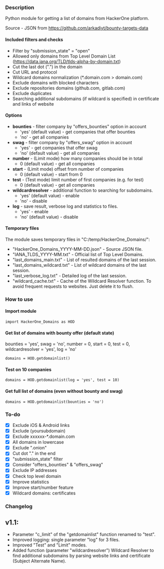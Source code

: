 ### Description
Python module for getting a list of domains from HackerOne platform.

Source - JSON from https://github.com/arkadiyt/bounty-targets-data

#### Included filters and checks
* Filter by "submission_state" = "open"
* Allowed only domains from Top Level Domain List (https://data.iana.org/TLD/tlds-alpha-by-domain.txt)
* Cut the last dot (".") in the domain
* Cut URL and protocol
* Wildcard domains normalization (*.domain.com > domain.com)
* Exclude domains with blocked characters
* Exclude repositories domains (github.com, gitlab.com)
* Exclude duplicates
* Searching additional subdomains (if wildcard is specified) in certificate and links of website

#### Options
* **bounties** - filter company by "offers_bounties" option in account
  * 'yes' (default value) - get companies that offer bounties
  * 'no' - get all companies
* **swag** - filter company by "offers_swag" option in account
  * 'yes' - get companies that offer swag
  * 'no' (default value) - get all companies
* **number** - (Limit mode) how many companies should be in total
  * 0 (default value) - get all companies
* **start** - (Limit mode) offset from number of companies
  * 0 (default value) - start from 0
* **test** - (Test mode) limit number of first companies (e.g. for test)
  * 0 (default value) - get all companies
* **wildcardresolver** - additional function to searching for subdomains.
  * 'yes' (default value) - enable
  * 'no' - disable
* **log** - save result, verbose log and statistics to files.
  * 'yes' - enable
  * 'no' (default value) - disable

#### Temporary files
The module saves temporary files in "C:/temp/HackerOne_Domains/":
* "HackerOne_Domains_YYYY-MM-DD.json" - Source JSON file.
* "IANA_TLDS_YYYY-MM.txt" - Official list of Top Level Domains.
* "last_domains_main.txt" - List of resulted domains of the last session.
* "last_domains_wildcard.txt" - List of wildcard domains of the last session.
* "last_verbose_log.txt" - Detailed log of the last session.
* "wildcard_cache.txt" - Cache of the Wildcard Resolver function. To avoid frequent requests to websites. Just delete it to flush.

### How to use
#### Import module
```
import HackerOne_Domains as HOD
```
#### Get list of domains with bounty offer (default state)
bounties = 'yes', swag = 'no', number = 0, start = 0, test = 0, wildcardresolver = 'yes', log = 'no'
```
domains = HOD.getdomainlist()
```
#### Test on 10 companies
```
domains = HOD.getdomainlist(log = 'yes', test = 10)
```
#### Get full list of domains (even without bounty and swag)
```
domains = HOD.getdomainlist(bounties = 'no')
```
### To-do
* [x] Exclude iOS & Android links
* [x] Exclude (yoursubdomain)
* [x] Exclude xxxxxx-*.domain.com
* [x] All domains in lowercase
* [x] Exclude ".onion"
* [x] Cut dot "." in the end
* [x] "submission_state" filter
* [x] Consider "offers_bounties" & "offers_swag"
* [x] Exclude IP addresses
* [x] Check top level domain
* [x] Improve statistics
* [x] Improve start/number feature
* [x] Wildcard domains: certificates
### Changelog
## v1.1:
* Parameter "c_limit" of the "getdomainlist" function renamed to "test".
* Improved logging: single parameter "log" for 3 files.
* Improved "Test" and "Limit" modes.
* Added function (parameter "wildcardresolver") Wildcard Resolver to find additional subdomains by parsing website links and certificate (Subject Alternate Name).
